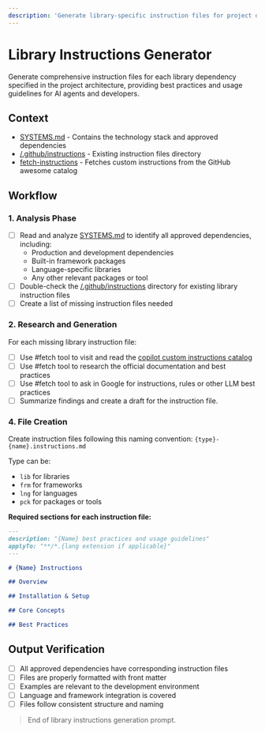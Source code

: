 ```yaml
---
description: 'Generate library-specific instruction files for project dependencies.'
---
```


# Library Instructions Generator

Generate comprehensive instruction files for each library dependency specified in the project architecture, providing best practices and usage guidelines for AI agents and developers.

## Context

- [SYSTEMS.md](/docs/SYSTEMS.md) - Contains the technology stack and approved dependencies
- [/.github/instructions](/.github/instructions) - Existing instruction files directory
- [fetch-instructions](./fetch-instructions.prompt.md) - Fetches custom instructions from the GitHub awesome catalog

## Workflow

### 1. Analysis Phase

- [ ] Read and analyze [SYSTEMS.md](/docs/SYSTEMS.md) to identify all approved dependencies, including:
  - Production and development dependencies
  - Built-in framework packages
  - Language-specific libraries
  - Any other relevant packages or tool
- [ ] Double-check the [/.github/instructions](/.github/instructions) directory for existing library instruction files
- [ ] Create a list of missing instruction files needed

### 2. Research and Generation

For each missing library instruction file:

- [ ] Use #fetch tool to visit and read the [copilot custom instructions catalog](https://github.com/github/awesome-copilot?tab=readme-ov-file#-custom-instructions)
- [ ] Use #fetch tool to research the official documentation and best practices
- [ ] Use #fetch tool to ask in Google for instructions, rules or other LLM best practices
- [ ] Summarize findings and create a draft for the instruction file.

### 4. File Creation

Create instruction files following this naming convention: `{type}-{name}.instructions.md`

Type can be:
- `lib` for libraries
- `frm` for frameworks
- `lng` for languages
- `pck` for packages or tools

**Required sections for each instruction file:**

```markdown
---
description: "{Name} best practices and usage guidelines"
applyTo: "**/*.{lang extension if applicable}"
---

# {Name} Instructions

## Overview

## Installation & Setup

## Core Concepts

## Best Practices

```

## Output Verification

- [ ] All approved dependencies have corresponding instruction files
- [ ] Files are properly formatted with front matter
- [ ] Examples are relevant to the development environment
- [ ] Language and framework integration is covered
- [ ] Files follow consistent structure and naming

> End of library instructions generation prompt.
